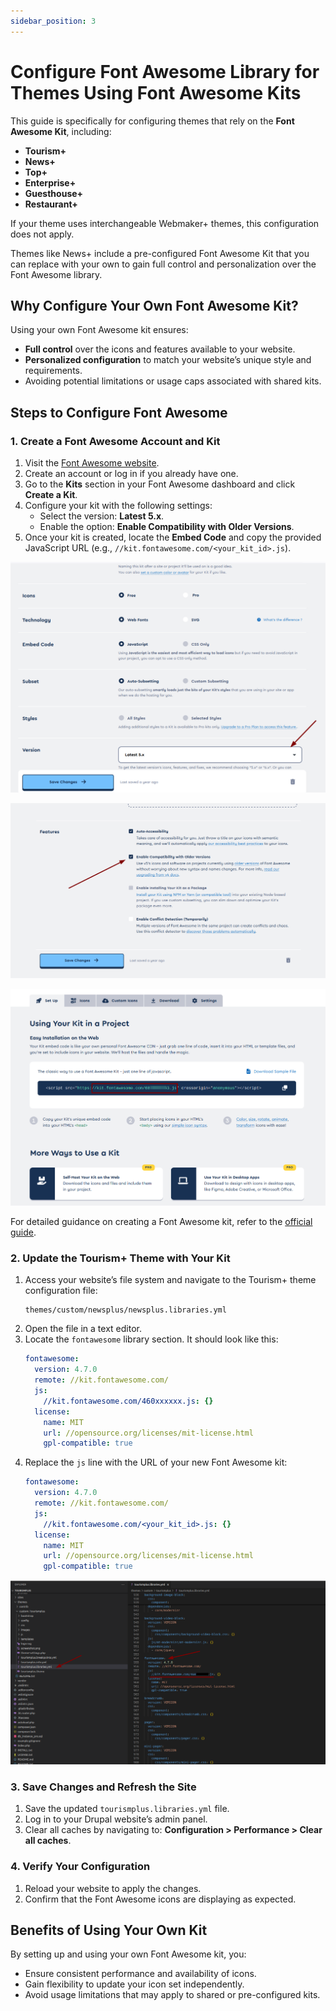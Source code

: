 ```yaml
---
sidebar_position: 3
---
```


# Configure Font Awesome Library for Themes Using Font Awesome Kits

This guide is specifically for configuring themes that rely on the **Font Awesome Kit**, including:

- **Tourism+**
- **News+**
- **Top+**
- **Enterprise+**
- **Guesthouse+**
- **Restaurant+**

If your theme uses interchangeable Webmaker+ themes, this configuration does not apply.

Themes like News+ include a pre-configured Font Awesome Kit that you can replace with your own to gain full control and personalization over the Font Awesome library.

## Why Configure Your Own Font Awesome Kit?

Using your own Font Awesome kit ensures:
- **Full control** over the icons and features available to your website.
- **Personalized configuration** to match your website’s unique style and requirements.
- Avoiding potential limitations or usage caps associated with shared kits.

## Steps to Configure Font Awesome

### 1. Create a Font Awesome Account and Kit
1. Visit the [Font Awesome website](https://fontawesome.com).
2. Create an account or log in if you already have one.
3. Go to the **Kits** section in your Font Awesome dashboard and click **Create a Kit**.
4. Configure your kit with the following settings:
   - Select the version: **Latest 5.x**.
   - Enable the option: **Enable Compatibility with Older Versions**.
5. Once your kit is created, locate the **Embed Code** and copy the provided JavaScript URL (e.g., `//kit.fontawesome.com/<your_kit_id>.js`).

![Select the version: Latest 5.x](images/how-to-fontawesme-01.png)

![Enable the option: Enable Compatibility with Older Versions](images/how-to-fontawesme-02.png)

![Copy the provided JavaScript URL](images/how-to-fontawesme-03.png)

For detailed guidance on creating a Font Awesome kit, refer to the [official guide](https://docs.fontawesome.com/web/setup/use-kit).

### 2. Update the Tourism+ Theme with Your Kit
1. Access your website’s file system and navigate to the Tourism+ theme configuration file:
   ```
   themes/custom/newsplus/newsplus.libraries.yml
   ```
2. Open the file in a text editor.
3. Locate the `fontawesome` library section. It should look like this:
   ```yaml
   fontawesome:
     version: 4.7.0
     remote: //kit.fontawesome.com/
     js:
       //kit.fontawesome.com/460xxxxxx.js: {}
     license:
       name: MIT
       url: //opensource.org/licenses/mit-license.html
       gpl-compatible: true
   ```
4. Replace the `js` line with the URL of your new Font Awesome kit:
   ```yaml
   fontawesome:
     version: 4.7.0
     remote: //kit.fontawesome.com/
     js:
       //kit.fontawesome.com/<your_kit_id>.js: {}
     license:
       name: MIT
       url: //opensource.org/licenses/mit-license.html
       gpl-compatible: true
   ```


![Replace the `js` line with the URL of your new Font Awesome kit](images/how-to-fontawesme-04.png)

### 3. Save Changes and Refresh the Site
1. Save the updated `tourismplus.libraries.yml` file.
2. Log in to your Drupal website’s admin panel.
3. Clear all caches by navigating to:
   **Configuration > Performance > Clear all caches**.

### 4. Verify Your Configuration
1. Reload your website to apply the changes.
2. Confirm that the Font Awesome icons are displaying as expected.

## Benefits of Using Your Own Kit

By setting up and using your own Font Awesome kit, you:
- Ensure consistent performance and availability of icons.
- Gain flexibility to update your icon set independently.
- Avoid usage limitations that may apply to shared or pre-configured kits.


